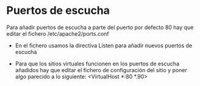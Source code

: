 # Puertos de escucha

Para añadir puertos de escucha a parte del puerto por defecto 80 hay que editar el fichero /etc/apache2/ports.conf

- En el fichero usamos la directiva Listen para añadir nuevos puertos de escucha

- Para que los sitios virtuales funcionen en los puertos de escucha añadidos hay que editar el fichero de configuración del sitio y poner algo parecido a lo siguiente: 
<VirtualHost *:80 *.90>
